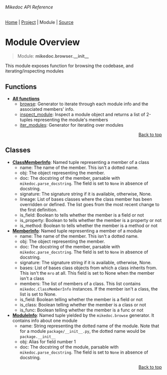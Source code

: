 ###### Mikedoc API Reference
[Home](/docs/api/README.md) | [Project](/README.md) | Module | [Source](/mikedoc/browser/__init__.py)

# Module Overview
> Module: **mikedoc.browser.\_\_init\_\_**

This module exposes function for browsing the codebase, and iterating/inspecting modules

## Functions
- [**All functions**](/docs/api/modules/mikedoc/browser/__init__/funcs.md)
    - [browse](/docs/api/modules/mikedoc/browser/__init__/funcs.md#browse): Generator to iterate through each module info and the associated members' info.
    - [inspect\_module](/docs/api/modules/mikedoc/browser/__init__/funcs.md#inspect_module): Inspect a module object and returns a list of 2-tuples representing the module's members
    - [iter\_modules](/docs/api/modules/mikedoc/browser/__init__/funcs.md#iter_modules): Generator for iterating over modules

<p align="right"><a href="#mikedoc-api-reference">Back to top</a></p>

## Classes
- [**ClassMemberInfo**](/docs/api/modules/mikedoc/browser/__init__/class-ClassMemberInfo.md): Named tuple representing a member of a class
    - name: The name of the member. This isn't a dotted name.
    - obj: The object representing the member.
    - doc: The docstring of the member, parsable with
`mikedoc.parse_docstring`. The field is set to `None` in absence of docstring.
    - signature: The signature string if it is available, otherwise, None.
    - lineage: List of bases classes where the class member
 has been overridden or defined. The list goes from the most recent change to the first definition.
    - is\_field: Boolean to tells whether the member is a field or not
    - is\_property: Boolean to tells whether the member is a property or not
    - is\_method: Boolean to tells whether the member is a method or not
- [**MemberInfo**](/docs/api/modules/mikedoc/browser/__init__/class-MemberInfo.md): Named tuple representing a member of a module
    - name: The name of the member. This isn't a dotted name.
    - obj: The object representing the member.
    - doc: The docstring of the member, parsable with
`mikedoc.parse_docstring`. The field is set to `None` in absence of docstring.
    - signature: The signature string if it is available, otherwise, None.
    - bases: List of bases class objects from which a class inherits from.
This isn't the `mro` at all. This field is set to None when the member isn't a class
    - members: The list of members of a class. 
This list contains `mikedoc.ClassMemberInfo` instances. If the member isn't a class, the list is set to None.
    - is\_field: Boolean telling whether the member is a field or not
    - is\_class: Boolean telling whether the member is a class or not
    - is\_func: Boolean telling whether the member is a func or not
- [**ModuleInfo**](/docs/api/modules/mikedoc/browser/__init__/class-ModuleInfo.md): Named tuple yielded by the `mikedoc.browse` generator.  It contains info about one module
    - name: String representing the dotted name of the module.
Note that for a module `package/__init__.py`, the dotted name would be `package.__init__`
    - obj: Alias for field number 1
    - doc: The docstring of the module, parsable with
`mikedoc.parse_docstring`. The field is set to `None` in absence of docstring.

<p align="right"><a href="#mikedoc-api-reference">Back to top</a></p>
